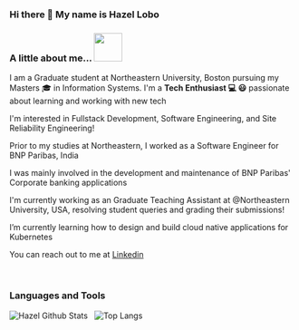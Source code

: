 
### Hi there 👋 My name is Hazel Lobo

### A little about me...  <img src="https://media.giphy.com/media/VgCDAzcKvsR6OM0uWg/giphy.gif" width="50"> 

I am a Graduate student at Northeastern University, Boston pursuing my Masters 🎓 in Information Systems. I'm a **Tech Enthusiast 💻 😃** passionate about learning and working with new tech

I'm interested in Fullstack Development, Software Engineering, and Site Reliability Engineering! 

Prior to my studies at Northeastern, I worked as a Software Engineer for BNP Paribas, India 

I was mainly involved in the development and maintenance of BNP Paribas' Corporate banking applications

I'm currently working as an Graduate Teaching Assistant at @Northeastern University, USA, resolving student queries and grading their submissions!

I’m currently learning how to design and build cloud native applications for Kubernetes

You can reach out to me at [Linkedin](https://www.linkedin.com/in/hazel-lobo/)

<br />

### Languages and Tools








![Hazel Github Stats](https://github-readme-stats.vercel.app/api?username=hazellobo&count_private=true&show_icons=true)&nbsp;&nbsp;&nbsp;![Top Langs](https://github-readme-stats.vercel.app/api/top-langs/?username=hazellobo&hide=jupyternotebook&layout=compact)


